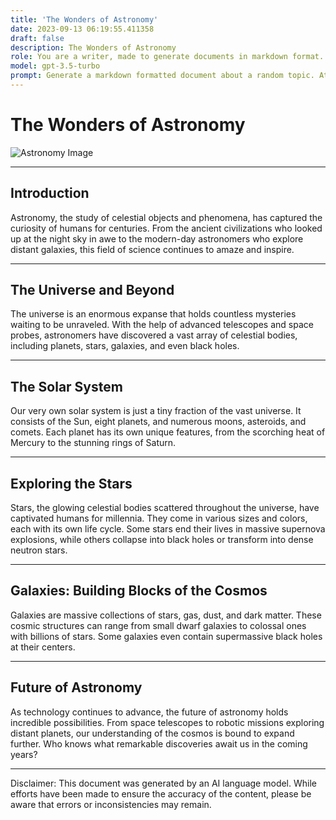 ```yaml
---
title: 'The Wonders of Astronomy'
date: 2023-09-13 06:19:55.411358
draft: false
description: The Wonders of Astronomy
role: You are a writer, made to generate documents in markdown format. It is very important that all of the documents you generate are in valid markdown format.
model: gpt-3.5-turbo
prompt: Generate a markdown formatted document about a random topic. At the bottom, include a disclaimer explaining that the document was generated by you. The first line of the document should be the title. Make sure that the entire document is in proper markdown format, using a mix of various tags to make the document visually appealing.
---
```


# The Wonders of Astronomy

![Astronomy Image](https://example.com/assets/images/astronomy.jpg)

---

## Introduction

Astronomy, the study of celestial objects and phenomena, has captured the curiosity of humans for centuries. From the ancient civilizations who looked up at the night sky in awe to the modern-day astronomers who explore distant galaxies, this field of science continues to amaze and inspire.

---

## The Universe and Beyond

The universe is an enormous expanse that holds countless mysteries waiting to be unraveled. With the help of advanced telescopes and space probes, astronomers have discovered a vast array of celestial bodies, including planets, stars, galaxies, and even black holes.

---

## The Solar System

Our very own solar system is just a tiny fraction of the vast universe. It consists of the Sun, eight planets, and numerous moons, asteroids, and comets. Each planet has its own unique features, from the scorching heat of Mercury to the stunning rings of Saturn.

---

## Exploring the Stars

Stars, the glowing celestial bodies scattered throughout the universe, have captivated humans for millennia. They come in various sizes and colors, each with its own life cycle. Some stars end their lives in massive supernova explosions, while others collapse into black holes or transform into dense neutron stars.

---

## Galaxies: Building Blocks of the Cosmos

Galaxies are massive collections of stars, gas, dust, and dark matter. These cosmic structures can range from small dwarf galaxies to colossal ones with billions of stars. Some galaxies even contain supermassive black holes at their centers.

---

## Future of Astronomy

As technology continues to advance, the future of astronomy holds incredible possibilities. From space telescopes to robotic missions exploring distant planets, our understanding of the cosmos is bound to expand further. Who knows what remarkable discoveries await us in the coming years?

---

Disclaimer: This document was generated by an AI language model. While efforts have been made to ensure the accuracy of the content, please be aware that errors or inconsistencies may remain.